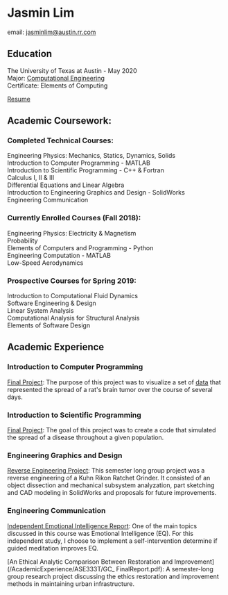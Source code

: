 # Jasmin Lim

email: jasminlim@austin.rr.com  


## Education  
The University of Texas at Austin - May 2020  
Major: [Computational Engineering](http://www.ae.utexas.edu/undergraduate/computational-undergrad-program)  
Certificate: Elements of Computing  

[Resume](/documents/Resume.pdf)    

## Academic Coursework: 

### Completed Technical Courses:  

Engineering Physics: Mechanics, Statics, Dynamics, Solids  
Introduction to Computer Programming - MATLAB   
Introduction to Scientific Programming - C++ & Fortran  
Calculus I, II & III  
Differential Equations and Linear Algebra  
Introduction to Engineering Graphics and Design - SolidWorks  
Engineering Communication

### Currently Enrolled Courses (Fall 2018):  

Engineering Physics: Electricity & Magnetism  
Probability  
Elements of Computers and Programming - Python  
Engineering Computation - MATLAB  
Low-Speed Aerodynamics  

### Prospective Courses for Spring 2019:  

Introduction to Computational Fluid Dynamics  
Software Engineering & Design  
Linear System Analysis  
Computational Analysis for Structural Analysis  
Elements of Software Design

## Academic Experience  

### Introduction to Computer Programming  
[Final Project](/AcademicExperience/COE301): The purpose of this project was to visualize a set of [data](/AcademicExperience/COE301/data/cells.mat) that represented the spread of a rat's brain tumor over the course of several days.  


### Introduction to Scientific Programming
[Final Project](/AcademicExperience/SDS322/SDS322_FinalProject.pdf): The goal of this project was to create a code that simulated the spread of a disease throughout a given population.  

### Engineering Graphics and Design
[Reverse Engineering Project](/AcademicExperience/ME302/FinalProject.pdf): This semester long group project was a reverse engineering of a Kuhn Rikon Ratchet Grinder. It consisted of an object dissection and mechanical subsystem analyzation, part sketching and CAD modeling in SolidWorks and proposals for future improvements.  

### Engineering Communication
[Independent Emotional Intelligence Report](/AcademicExperience/ASE333T/Emotional_Intelligence_Report.pdf): One of the main topics discussed in this course was Emotional Intelligence (EQ). For this independent study, I choose to implement a self-intervention determine if guided meditation improves EQ.   

[An Ethical Analytic Comparison Between Restoration and Improvement](/AcademicExperience/ASE333T/GC_ FinalReport.pdf): A semester-long group research project discussing the ethics restoration and improvement methods in maintaining urban infrastructure.  
